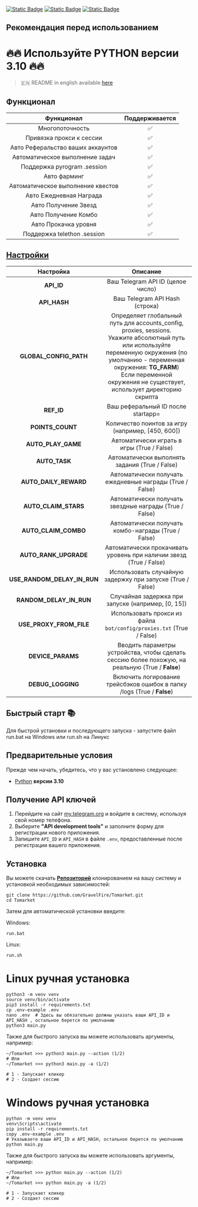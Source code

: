 [![Static Badge](https://img.shields.io/badge/Telegram-Channel-Link?style=for-the-badge&logo=Telegram&logoColor=white&logoSize=auto&color=blue)](https://t.me/hidden_coding)      [![Static Badge](https://img.shields.io/badge/Telegram-Chat-yes?style=for-the-badge&logo=Telegram&logoColor=white&logoSize=auto&color=blue)](https://t.me/hidden_codding_chat)      [![Static Badge](https://img.shields.io/badge/Telegram-Bot%20Link-Link?style=for-the-badge&logo=Telegram&logoColor=white&logoSize=auto&color=blue)](https://t.me/Tomarket_ai_bot/app?startapp=00005UEJ)

## Рекомендация перед использованием

# 🔥🔥 Используйте PYTHON версии 3.10 🔥🔥

> 🇪🇳 README in english available [here](README)

## Функционал  
|            Функционал             | Поддерживается |
|:---------------------------------:|:--------------:|
|          Многопоточность          |       ✅        |
|     Привязка прокси к сессии      |       ✅        |
| Авто Реферальство ваших аккаунтов |       ✅        |
|  Автоматическое выполнение задач  |       ✅        |
|    Поддержка pyrogram .session    |       ✅        |
|           Авто фарминг            |       ✅        |
| Автоматическое выполнение квестов |       ✅        |
|      Авто Ежедневная Награда      |       ✅        |
|       Авто Получение Звезд        |       ✅        |
|       Авто Получение Комбо        |       ✅        |
|       Авто Прокачка уровня        |       ✅        |
|    Поддержка telethon .session    |       ✅        |

## [Настройки](https://github.com/GravelFire/Tomarket/blob/main/.env-example/)
|          Настройка          |                                                                                                                              Описание                                                                                                                               |
|:---------------------------:|:-------------------------------------------------------------------------------------------------------------------------------------------------------------------------------------------------------------------------------------------------------------------:|
|         **API_ID**          |                                                                                                                  Ваш Telegram API ID (целое число)                                                                                                                  |
|        **API_HASH**         |                                                                                                                   Ваш Telegram API Hash (строка)                                                                                                                    |
|   **GLOBAL_CONFIG_PATH**    | Определяет глобальный путь для accounts_config, proxies, sessions. <br/>Укажите абсолютный путь или используйте переменную окружения (по умолчанию - переменная окружения: **TG_FARM**)<br/> Если переменной окружения не существует, использует директорию скрипта |
|         **REF_ID**          |                                                                                                                 Ваш реферальный ID после startapp=                                                                                                                  |
|      **POINTS_COUNT**       |                                                                                                          Количество поинтов за игру (например, [450, 600])                                                                                                          |         
|     **AUTO_PLAY_GAME**      |                                                                                                             Автоматически играть в игры (True / False)                                                                                                              |
|        **AUTO_TASK**        |                                                                                                           Автоматически выполнять задания (True / False)                                                                                                            |
|    **AUTO_DAILY_REWARD**    |                                                                                                      Автоматически получать ежедневные награды (True / False)                                                                                                       |
|    **AUTO_CLAIM_STARS**     |                                                                                                       Автоматически получать звездные награды (True / False)                                                                                                        |
|    **AUTO_CLAIM_COMBO**     |                                                                                                         Автоматически получать комбо-награды (True / False)                                                                                                         |
|    **AUTO_RANK_UPGRADE**    |                                                                                                 Автоматически прокачивать уровень при наличии звезд (True / False)                                                                                                  |
| **USE_RANDOM_DELAY_IN_RUN** |                                                                                                     Использовать случайную задержку при запуске (True / False)                                                                                                      |
|   **RANDOM_DELAY_IN_RUN**   |                                                                                                         Случайная задержка при запуске (например, [0, 15])                                                                                                          |
|   **USE_PROXY_FROM_FILE**   |                                                                                                Использовать прокси из файла `bot/config/proxies.txt` (True / False)                                                                                                 |
|      **DEVICE_PARAMS**      |                                                                                  Вводить параметры устройства, чтобы сделать сессию более похожую, на реальную  (True / **False**)                                                                                  |
|      **DEBUG_LOGGING**      |                                                                                               Включить логирование трейсбэков ошибок в папку /logs (True / **False**)                                                                                               |

## Быстрый старт 📚

Для быстрой установки и последующего запуска - запустите файл run.bat на Windows или run.sh на Линукс

## Предварительные условия
Прежде чем начать, убедитесь, что у вас установлено следующее:
- [Python](https://www.python.org/downloads/) **версии 3.10**

## Получение API ключей
1. Перейдите на сайт [my.telegram.org](https://my.telegram.org) и войдите в систему, используя свой номер телефона.
2. Выберите **"API development tools"** и заполните форму для регистрации нового приложения.
3. Запишите `API_ID` и `API_HASH` в файле `.env`, предоставленные после регистрации вашего приложения.

## Установка
Вы можете скачать [**Репозиторий**](https://github.com/GravelFire/Tomarket) клонированием на вашу систему и установкой необходимых зависимостей:
```shell
git clone https://github.com/GravelFire/Tomarket.git
cd Tomarket
```

Затем для автоматической установки введите:

Windows:
```shell
run.bat
```

Linux:
```shell
run.sh
```

# Linux ручная установка
```shell
python3 -m venv venv
source venv/bin/activate
pip3 install -r requirements.txt
cp .env-example .env
nano .env  # Здесь вы обязательно должны указать ваши API_ID и API_HASH , остальное берется по умолчанию
python3 main.py
```

Также для быстрого запуска вы можете использовать аргументы, например:
```shell
~/Tomarket >>> python3 main.py --action (1/2)
# Или
~/Tomarket >>> python3 main.py -a (1/2)

# 1 - Запускает кликер
# 2 - Создает сессию
```


# Windows ручная установка
```shell
python -m venv venv
venv\Scripts\activate
pip install -r requirements.txt
copy .env-example .env
# Указываете ваши API_ID и API_HASH, остальное берется по умолчанию
python main.py
```

Также для быстрого запуска вы можете использовать аргументы, например:
```shell
~/Tomarket >>> python main.py --action (1/2)
# Или
~/Tomarket >>> python main.py -a (1/2)

# 1 - Запускает кликер
# 2 - Создает сессию
```
